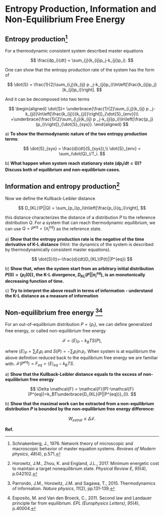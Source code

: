 # Entropy Production, Information and Non-Equilibrium Free Energy

## Entropy production[^1]

For a thermodynamic consistent system described master equations

$$
\frac{dp_i}{dt} = \sum_{j}(k_{ij}p_j-k_{ji}p_i).
$$

One can show that the entropy production rate of the system has the form of

$$
\dot{S} = \frac{1}{2}\sum_{i,j}(k_{ij} p _j-k_{ji}p_i)\ln\left[\frac{k_{ij}p_j}{k_{ji}p_i}\right].
$$

And it can be decomposed into two terms

$$
\begin{aligned}
\dot{S}=
\underbrace{\frac{1}{2}\sum_{i,j}(k_{ij} p _j-k_{ji})\ln\left[\frac{k_{ij}}{k_{ji}}\right]}_{\dot{S}_{env}}\\
+\underbrace{\frac{1}{2}\sum_{i,j}(k_{ij} p _j-k_{ji}p_i)\ln\left[\frac{p_j}{p_i}\right]}_{\dot{S}_{sys}}.
\end{aligned}
$$

a) **To show the thermodynamic nature of the two entropy production terms**:

$$
\dot{S}_{sys} = \frac{d}{dt}(S_{sys}),\\
\dot{S}_{env} = \sum_i\dot{Q}_i/T_i.
$$

b) **What happen when system reach stationary state ($dp_i/dt=0$)? Discuss  both of equilibrium and non-equilibrium cases.**

## Information and entropy production[^2]

Now we define the Kullback-Leibler distance 

$$
D_{KL}(P||Q) = \sum_{p_i}p_i\ln\left[\frac{p_i}{q_i}\right],
$$

this distance characterizes the distance of a distribution $P$ to the reference distribution $Q$. For a system that can reach thermodynamic equilibrium, we can use $Q=P^{eq}=\{\pi_i^{eq}\}$ as the reference state. 

a) **Show that the entropy production rate is the negative of the time derivative of K-L distance** (Hint: the dynamics of the system is described by thermodynamically consistent master equations).

$$
\dot{S}(t)=-\frac{d}{dt}D_{KL}(P(t)||P^{eq})
$$

b) **Show that, when the system start from an arbitrary initial distribution $P(0)=\{p_i(0)\}$, the K-L divergence, $D_{KL}(P||\pi_i^{eq})$,  is an monotonically decreasing function of time.** 

c) **Try to interpret the above result in terms of information - understand the K-L distance as a measure of information**



## Non-equilibrium free energy [^3][^4]

For an out-of-equilibrium distribution $P=\{p_i\}$, we can define generalized free energy, or called non-equilibrium free energy

$$
\mathcal{F} = \langle E\rangle_P-k_BTS(P),
$$

where $\langle E\rangle_{P}=\sum_i E_ip_i$ and $S(P) = -\sum_i p_i\ln p_i$.  When system is at equilibrium the above definition reduced back to the equilibrium free energy we are familiar with. $\mathcal{F}(P^{eq})=F_{eq}=\langle E\rangle_{eq}-k_BTS$. 

a) **Show that the Kullback-Leibler distance equals to the excess of non-equilibrium free energy**

$$
\Delta \mathcal{F} = \mathcal{F}(P)-\mathcal{F}(P^{eq})=k_BT\underbrace{D_{KL}(P||P^{eq})}_{I}.
$$

b) **Show that the maximal work can be extracted from a non-equilibrium distribution $P$ is bounded by the non-equilibrium free energy difference:**

$$
W_{extrat} \leq  \Delta\mathcal{F}.
$$

**Ref.**

[^1]: Schnakenberg, J., 1976. Network theory of microscopic and macroscopic behavior of master equation systems. *Reviews of Modern physics*, *48*(4), p.571.

[^2]: Horowitz, J.M., Zhou, K. and England, J.L., 2017. Minimum energetic cost to maintain a target nonequilibrium state. *Physical Review E*, *95*(4), p.042102.

[^3]: Parrondo, J.M., Horowitz, J.M. and Sagawa, T., 2015. Thermodynamics of information. *Nature physics*, *11*(2), pp.131-139.
[^4]: Esposito, M. and Van den Broeck, C., 2011. Second law and Landauer principle far from equilibrium. *EPL (Europhysics Letters)*, *95*(4), p.40004.
